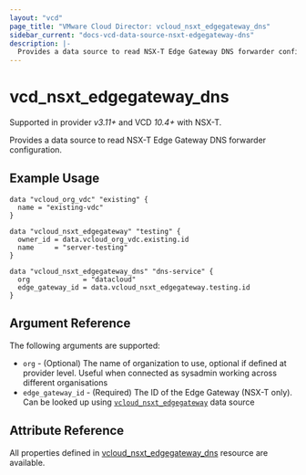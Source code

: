 ```yaml
---
layout: "vcd"
page_title: "VMware Cloud Director: vcloud_nsxt_edgegateway_dns"
sidebar_current: "docs-vcd-data-source-nsxt-edgegateway-dns"
description: |-
  Provides a data source to read NSX-T Edge Gateway DNS forwarder configuration.
---
```


# vcd\_nsxt\_edgegateway\_dns

Supported in provider *v3.11+* and VCD *10.4+* with NSX-T.

Provides a data source to read NSX-T Edge Gateway DNS forwarder configuration.

## Example Usage
```hcl
data "vcloud_org_vdc" "existing" {
  name = "existing-vdc"
}

data "vcloud_nsxt_edgegateway" "testing" {
  owner_id = data.vcloud_org_vdc.existing.id
  name     = "server-testing"
}

data "vcloud_nsxt_edgegateway_dns" "dns-service" {
  org             = "datacloud"
  edge_gateway_id = data.vcloud_nsxt_edgegateway.testing.id
}
```

## Argument Reference

The following arguments are supported:

* `org` - (Optional) The name of organization to use, optional if defined at 
  provider level. Useful when connected as sysadmin working across different organisations
* `edge_gateway_id` - (Required) The ID of the Edge Gateway (NSX-T only). 
  Can be looked up using [`vcloud_nsxt_edgegateway`](/providers/vmware/vcd/latest/docs/data-sources/nsxt_edgegateway) data source

## Attribute Reference

All properties defined in [vcloud_nsxt_edgegateway_dns](/providers/vmware/vcd/latest/docs/resources/nsxt_edgegateway_dns)
resource are available.

